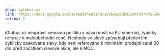```yaml
---
shop: iglobus.cz
link: https://docs.google.com/spreadsheets/d/1U9byo2dDkdEoOYFmc4xYB7BGcjD5gCiJzpL--l7opfQ/edit?usp=sharing
rating: 2
---
```


iGlobus.cz neupravil cenovou politiku v návaznosti na EU smernici, typicky referuje k maloobchodní ceně. Neshody ve slevě způsobují především cyklicky opakované slevy, kdy není referováno k minimální prodejní ceně 30 dní před začátkem slevové akce, ale k MOC.
